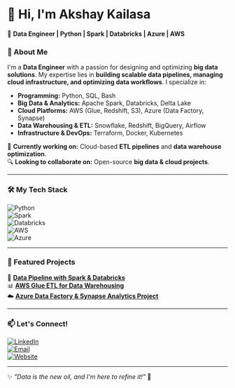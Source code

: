 # 👋 Hi, I'm Akshay Kailasa  
🚀 **Data Engineer | Python | Spark | Databricks | Azure | AWS**

### 🌟 About Me  
I'm a **Data Engineer** with a passion for designing and optimizing **big data solutions**. My expertise lies in **building scalable data pipelines, managing cloud infrastructure, and optimizing data workflows**. I specialize in:  

- **Programming:** Python, SQL, Bash  
- **Big Data & Analytics:** Apache Spark, Databricks, Delta Lake  
- **Cloud Platforms:** AWS (Glue, Redshift, S3), Azure (Data Factory, Synapse)  
- **Data Warehousing & ETL:** Snowflake, Redshift, BigQuery, Airflow  
- **Infrastructure & DevOps:** Terraform, Docker, Kubernetes  

📌 **Currently working on:** Cloud-based **ETL pipelines** and **data warehouse optimization**.  
🔍 **Looking to collaborate on:** Open-source **big data & cloud projects**.  

---

### 🛠️ My Tech Stack  
![Python](https://img.shields.io/badge/Python-3776AB?style=for-the-badge&logo=python&logoColor=white)  
![Spark](https://img.shields.io/badge/Apache%20Spark-FDEE21?style=for-the-badge&logo=apache-spark&logoColor=black)  
![Databricks](https://img.shields.io/badge/Databricks-FF3621?style=for-the-badge&logo=databricks&logoColor=white)  
![AWS](https://img.shields.io/badge/AWS-232F3E?style=for-the-badge&logo=amazon-aws&logoColor=white)  
![Azure](https://img.shields.io/badge/Azure-0078D4?style=for-the-badge&logo=microsoft-azure&logoColor=white)  


---

### 📌 Featured Projects  
🚀 **[Data Pipeline with Spark & Databricks](https://github.com/your-github-username/project1)**  
📊 **[AWS Glue ETL for Data Warehousing](https://github.com/your-github-username/project2)**  
☁️ **[Azure Data Factory & Synapse Analytics Project](https://github.com/your-github-username/project3)**  

---

### 📫 Let's Connect!  
[![LinkedIn](https://img.shields.io/badge/LinkedIn-0A66C2?style=for-the-badge&logo=linkedin&logoColor=white)](https://www.linkedin.com/in/your-profile)  
[![Email](https://img.shields.io/badge/Email-D14836?style=for-the-badge&logo=gmail&logoColor=white)](mailto:your.email@example.com)  
[![Website](https://img.shields.io/badge/Portfolio-FF5722?style=for-the-badge&logo=google-chrome&logoColor=white)](https://yourwebsite.com)  

---

✨ _"Data is the new oil, and I'm here to refine it!"_ 🚀  
